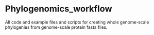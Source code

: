 # Phylogenomics_workflow
All code and example files and scripts for creating whole genome-scale phylogenies from genome-scale protein fasta files.
